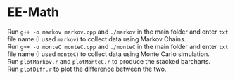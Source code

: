 # EE-Math

Run `g++ -o markov markov.cpp` and `./markov` in the main folder and enter `txt` file name (I used `markov`) to collect data using Markov Chains. <br/>
Run `g++ -o monteC monteC.cpp` and `./monteC` in the main folder and enter `txt` file name (I used `monteC`) to collect data using Monte Carlo simulation. <br/>
Run `plotMarkov.r` and  `plotMonteC.r` to produce the stacked barcharts. <br/>
Run `plotDiff.r` to plot the difference between the two. <br/>
